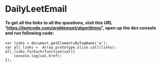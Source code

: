 # DailyLeetEmail

#### To get all the links to all the questions, visit this URL 'https://leetcode.com/problemset/algorithms/', open up the dev console and run following code:


```
var links = document.getElementsByTagName('a');
var all_links =  Array.prototype.slice.call(links);
all_links.forEach(function(val){
    console.log(val.href);
});
```
